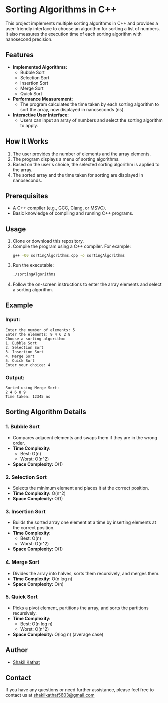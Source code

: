 # Sorting Algorithms in C++

This project implements multiple sorting algorithms in C++ and provides a user-friendly interface to choose an algorithm for sorting a list of numbers. It also measures the execution time of each sorting algorithm with nanosecond precision.

## Features
- **Implemented Algorithms:**
  - Bubble Sort
  - Selection Sort
  - Insertion Sort
  - Merge Sort
  - Quick Sort
- **Performance Measurement:**
  - The program calculates the time taken by each sorting algorithm to sort the array, now displayed in nanoseconds (ns).
- **Interactive User Interface:**
  - Users can input an array of numbers and select the sorting algorithm to apply.

## How It Works
1. The user provides the number of elements and the array elements.
2. The program displays a menu of sorting algorithms.
3. Based on the user's choice, the selected sorting algorithm is applied to the array.
4. The sorted array and the time taken for sorting are displayed in nanoseconds.

## Prerequisites
- A C++ compiler (e.g., GCC, Clang, or MSVC).
- Basic knowledge of compiling and running C++ programs.

## Usage
1. Clone or download this repository.
2. Compile the program using a C++ compiler. For example:
   ```bash
   g++ -O0 sortingAlgorithms.cpp -o sortingAlgorithms
   ```
3. Run the executable:
   ```bash
   ./sortingAlgorithms
   ```
4. Follow the on-screen instructions to enter the array elements and select a sorting algorithm.

## Example
### Input:
```
Enter the number of elements: 5
Enter the elements: 9 4 6 2 8
Choose a sorting algorithm:
1. Bubble Sort
2. Selection Sort
3. Insertion Sort
4. Merge Sort
5. Quick Sort
Enter your choice: 4
```
### Output:
```
Sorted using Merge Sort:
2 4 6 8 9
Time taken: 12345 ns
```

## Sorting Algorithm Details
### 1. Bubble Sort
- Compares adjacent elements and swaps them if they are in the wrong order.
- **Time Complexity:**
  - Best: O(n)
  - Worst: O(n^2)
- **Space Complexity:** O(1)

### 2. Selection Sort
- Selects the minimum element and places it at the correct position.
- **Time Complexity:** O(n^2)
- **Space Complexity:** O(1)

### 3. Insertion Sort
- Builds the sorted array one element at a time by inserting elements at the correct position.
- **Time Complexity:**
  - Best: O(n)
  - Worst: O(n^2)
- **Space Complexity:** O(1)

### 4. Merge Sort
- Divides the array into halves, sorts them recursively, and merges them.
- **Time Complexity:** O(n log n)
- **Space Complexity:** O(n)

### 5. Quick Sort
- Picks a pivot element, partitions the array, and sorts the partitions recursively.
- **Time Complexity:**
  - Best: O(n log n)
  - Worst: O(n^2)
- **Space Complexity:** O(log n) (average case)


## Author
- [Shakil Kathat](https://www.github.com/itz-shakil-92)

## Contact
If you have any questions or need further assistance, please feel free to contact us at shakilkathat5603@gmail.com

